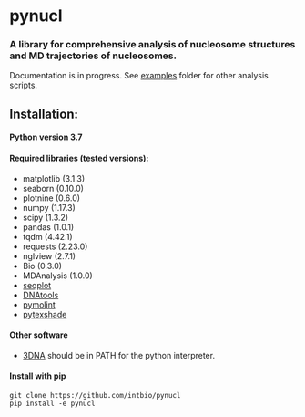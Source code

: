 # pynucl
### A library for comprehensive analysis of nucleosome structures and MD trajectories of nucleosomes.

Documentation is in progress. See [examples](examples) folder for other analysis scripts.

## Installation:

####  Python version 3.7

#### Required libraries (tested versions):
* matplotlib (3.1.3)
* seaborn (0.10.0)
* plotnine (0.6.0)
* numpy (1.17.3)
* scipy (1.3.2)
* pandas (1.0.1)
* tqdm (4.42.1)
* requests (2.23.0)
* nglview (2.7.1)
* Bio (0.3.0)
* MDAnalysis (1.0.0)
* [seqplot](https://github.com/intbio/seqplot)
* [DNAtools](https://github.com/intbio/DNAtools)
* [pymolint](https://github.com/intbio/pymolint)
* [pytexshade](https://github.com/intbio/pytexshade)

#### Other software
* [3DNA](https://x3dna.org/) should be in PATH for the python interpreter.

#### Install with pip

```
git clone https://github.com/intbio/pynucl
pip install -e pynucl
```





